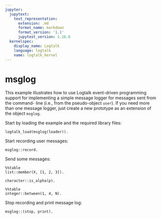 ```yaml
---
jupyter:
  jupytext:
    text_representation:
      extension: .md
      format_name: markdown
      format_version: '1.1'
      jupytext_version: 1.16.6
  kernelspec:
    display_name: Logtalk
    language: logtalk
    name: logtalk_kernel
---
```


<!--
________________________________________________________________________

This file is part of Logtalk <https://logtalk.org/>  
SPDX-FileCopyrightText: 1998-2025 Paulo Moura <pmoura@logtalk.org>  
SPDX-License-Identifier: Apache-2.0

Licensed under the Apache License, Version 2.0 (the "License");
you may not use this file except in compliance with the License.
You may obtain a copy of the License at

    http://www.apache.org/licenses/LICENSE-2.0

Unless required by applicable law or agreed to in writing, software
distributed under the License is distributed on an "AS IS" BASIS,
WITHOUT WARRANTIES OR CONDITIONS OF ANY KIND, either express or implied.
See the License for the specific language governing permissions and
limitations under the License.
________________________________________________________________________
-->

# msglog

This example illustrates how to use Logtalk event-driven programming support
for implementing a simple message logger for messages sent from the command-
line (i.e., from the pseudo-object `user`). If you need more than one message 
logger, just create a new prototype as an extension of the object `msglog`.

Start by loading the example and the required library files:

```logtalk
logtalk_load(msglog(loader)).
```

Start recording user messages:

```logtalk
msglog::record.
```

<!--
true.
-->

Send some messages:

```logtalk
%%table
list::member(X, [1, 2, 3]).
```

<!--
X = 1 ;
X = 2 ;
X = 3 ;
false.
-->

```logtalk
character::is_alpha(p).
```

<!--
true.
-->

```logtalk
%%table
integer::between(1, 4, N).
```

<!--
N = 1 ;
N = 2 ;
N = 3 ;
N = 4 ;
false.
-->

Stop recording and print message log:

```logtalk
msglog::(stop, print).
```

<!--
list::member(X, [1, 2, 3]).
character::is_alpha(p).
integer::between(1, 4, N).

true.
-->
